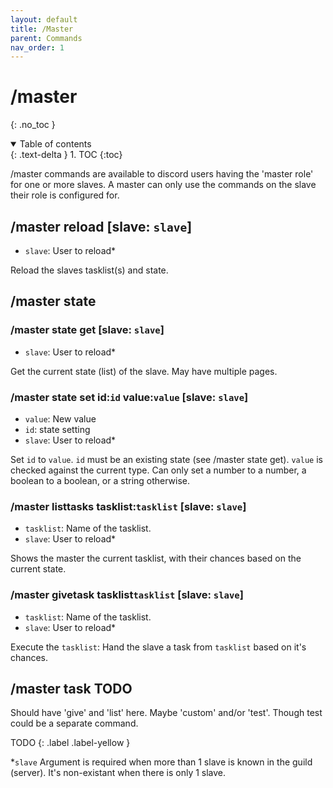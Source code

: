 ```yaml
---
layout: default
title: /Master
parent: Commands
nav_order: 1
---
```


# /master
{: .no_toc }

<details open markdown="block">
  <summary>
    Table of contents
  </summary>
  {: .text-delta }
1. TOC
{:toc}
</details>

/master commands are available to discord users having the 'master role' for one or more slaves. A master can only use the commands on the slave their role is configured for.

## /master reload [slave: `slave`]
- `slave`: User to reload\*

Reload the slaves tasklist(s) and state.   

## /master state
### /master state get [slave: `slave`]
- `slave`: User to reload\*

Get the current state (list) of the slave. May have multiple pages.

### /master state set id:`id` value:`value` [slave: `slave`]
- `value`: New value
- `id`: state setting
- `slave`: User to reload\*

Set `id` to `value`. `id` must be an existing state (see /master state get). `value` is checked against the current type. Can only set a number to a number, a boolean to a boolean, or a string otherwise.

### /master listtasks tasklist:`tasklist` [slave: `slave`]
- `tasklist`: Name of the tasklist.
- `slave`: User to reload\*

Shows the master the current tasklist, with their chances based on the current state.

### /master givetask tasklist`tasklist` [slave: `slave`]
- `tasklist`: Name of the tasklist.
- `slave`: User to reload\*

Execute the `tasklist`: Hand the slave a task from `tasklist` based on it's chances.

## /master task **TODO**
Should have 'give' and 'list' here. Maybe 'custom' and/or 'test'. Though test could be a separate command.  

TODO
{: .label .label-yellow }
  
  


\*`slave` Argument is required when more than 1 slave is known in the guild (server). It's non-existant when there is only 1 slave.
